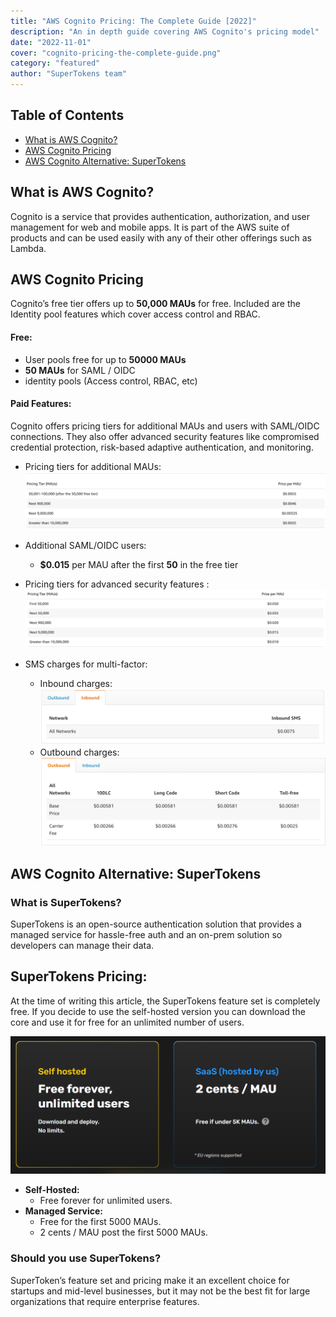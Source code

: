 ```yaml
---
title: "AWS Cognito Pricing: The Complete Guide [2022]"
description: "An in depth guide covering AWS Cognito's pricing model"
date: "2022-11-01"
cover: "cognito-pricing-the-complete-guide.png"
category: "featured"
author: "SuperTokens team"
---
```



## Table of Contents
- [What is AWS Cognito?](#what-is-aws-cognito)
- [AWS Cognito Pricing](#aws-cognito-pricing)
- [AWS Cognito Alternative: SuperTokens](#aws-cognito-alternative-supertokens)


## What is AWS Cognito?

Cognito is a service that provides authentication, authorization, and user management for web and mobile apps. It is part of the AWS suite of products and can be used easily with any of their other offerings such as Lambda.

## AWS Cognito Pricing

Cognito’s free tier offers up to **50,000 MAUs** for free. Included are the Identity pool features which cover access control and RBAC.

#### Free:
- User pools free for up to **50000 MAUs**
- **50 MAUs** for SAML / OIDC
- identity pools (Access control, RBAC, etc)

#### Paid Features:
Cognito offers pricing tiers for additional MAUs and users with SAML/OIDC connections. They also offer advanced security features like compromised credential protection, risk-based adaptive authentication, and monitoring.
- Pricing tiers for additional MAUs:
![Cognito pricing tiers](./cognito_pricing_tiers.png)
- Additional SAML/OIDC users:
  - **$0.015** per MAU after the first **50** in the free tier
- Pricing tiers for advanced security features : 
![Cognito security pricing](./cognito_security_pricing.png)

- SMS charges for multi-factor: 
  - Inbound charges:
  ![sms inbound charge](./cognito_sms_pricing_inbound.png)
  - Outbound charges:
  ![sms outbound charge](./cognito_sms_pricing_outbound.png)

## AWS Cognito Alternative: SuperTokens

### What is SuperTokens?
SuperTokens is an open-source authentication solution that provides a managed service for hassle-free auth and an on-prem solution so developers can manage their data.

## SuperTokens Pricing:
At the time of writing this article, the SuperTokens feature set is completely free. If you decide to use the self-hosted version you can download the core and use it for free for an unlimited number of users.

![SuperTokens Pricing](./supertokens_pricing.png)

- **Self-Hosted:**
  - Free forever for unlimited users.
- **Managed Service:**
  - Free for the first 5000 MAUs.
  - 2 cents / MAU post the first 5000 MAUs.

### Should you use SuperTokens?
SuperToken’s feature set and pricing make it an excellent choice for startups and mid-level businesses, but it may not be the best fit for large organizations that require enterprise features.
